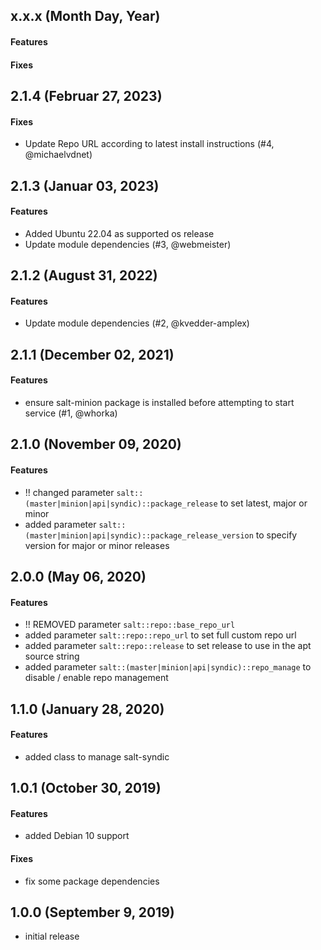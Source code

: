 ## x.x.x (Month Day, Year)

#### Features

#### Fixes

## 2.1.4 (Februar 27, 2023)

#### Fixes

* Update Repo URL according to latest install instructions (#4, @michaelvdnet)

## 2.1.3 (Januar 03, 2023)

#### Features

* Added Ubuntu 22.04 as supported os release
* Update module dependencies (#3, @webmeister)


## 2.1.2 (August 31, 2022)

#### Features

* Update module dependencies (#2, @kvedder-amplex)


## 2.1.1 (December 02, 2021)

#### Features

* ensure salt-minion package is installed before attempting to start service (#1, @whorka)


## 2.1.0 (November 09, 2020)

#### Features

* !! changed parameter `salt::(master|minion|api|syndic)::package_release` to set latest, major or minor
* added parameter `salt::(master|minion|api|syndic)::package_release_version` to specify version for major or minor releases


## 2.0.0 (May 06, 2020)

#### Features

* !! REMOVED parameter `salt::repo::base_repo_url`
* added parameter `salt::repo::repo_url` to set full custom repo url
* added parameter `salt::repo::release` to set release to use in the apt source string
* added parameter `salt::(master|minion|api|syndic)::repo_manage` to disable / enable repo management

## 1.1.0 (January 28, 2020)

#### Features
* added class to manage salt-syndic

## 1.0.1 (October 30, 2019)

#### Features
* added Debian 10 support

#### Fixes
* fix some package dependencies

## 1.0.0 (September 9, 2019)

* initial release
